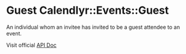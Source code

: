 # Guest Calendlyr::Events::Guest

An individual whom an invitee has invited to be a guest attendee to an event.

Visit official [API Doc](https://developer.calendly.com/api-docs/7307270523502-guest)
